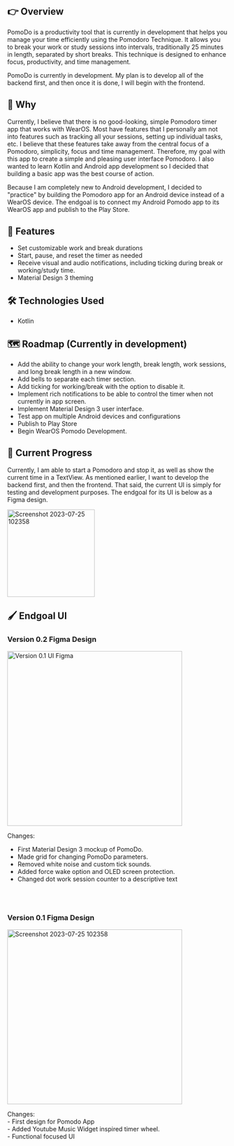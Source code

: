 ## 👉 Overview
PomoDo is a productivity tool that is currently in development that helps you manage your time efficiently using the Pomodoro Technique. It allows you to break your work or study sessions into intervals, traditionally 25 minutes in length, separated by short breaks. This technique is designed to enhance focus, productivity, and time management.

PomoDo is currently in development. My plan is to develop all of the backend first, and then once it is done, I will begin with the frontend. 

## 🤔 Why
Currently, I believe that there is no good-looking, simple Pomodoro timer app that works with WearOS. Most have features that I personally am not into features such as tracking all your sessions, setting up individual tasks, etc. I believe that these features take away from the central focus of a Pomodoro, simplicity, focus and time management. Therefore, my goal with this app to create a simple and pleasing user interface Pomodoro. I also wanted to learn Kotlin and Android app development so I decided that building a basic app was the best course of action.

Because I am completely new to Android development, I decided to "practice" by building the Pomodoro app for an Android device instead of a WearOS device. The endgoal is to connect my Android Pomodo app to its WearOS app and publish to the Play Store.

## 🚀 Features 
- Set customizable work and break durations
- Start, pause, and reset the timer as needed
- Receive visual and audio notifications, including ticking during break or working/study time.
- Material Design 3 theming

## 🛠 Technologies Used
- Kotlin

## 🗺️ Roadmap (Currently in development)
- Add the ability to change your work length, break length, work sessions, and long break length in a new window.
- Add bells to separate each timer section.
- Add ticking for working/break with the option to disable it.
- Implement rich notifications to be able to control the timer when not currently in app screen.
- Implement Material Design 3 user interface.
- Test app on multiple Android devices and configurations
- Publish to Play Store
- Begin WearOS Pomodo Development.

## 📲 Current Progress
Currently, I am able to start a Pomodoro and stop it, as well as show the current time in a TextView. As mentioned earlier, I want to develop the backend first, and then the frontend. That said, the current UI is simply for testing and development purposes. The endgoal for its UI is below as a Figma  design. 

<p>
   <img src="https://github.com/cervand/PomoDo/assets/95746489/38535d20-3b2c-48ca-b835-77cefbb2fb9d" alt="Screenshot 2023-07-25 102358" width="200">
</p>


## 🖌️ Endgoal UI
<h3>Version 0.2 Figma Design</h3>
<p>
   <img src="https://github.com/cervand/PomoDo/assets/95746489/5e206039-c0ec-49a7-b7fe-c89eef36c882" alt="Version 0.1 UI Figma" width="400">
</p>

Changes: <br>
- First Material Design 3 mockup of PomoDo.<br>
- Made grid for changing PomoDo parameters.<br>
- Removed white noise and custom tick sounds.<br>
- Added force wake option and OLED screen protection. <br>
- Changed dot work session counter to a descriptive text <br>

<br>
<br>

<h3>Version 0.1 Figma Design</h3>
<p>
   <img src="https://github.com/cervand/PomoDo/assets/95746489/a4ee29f9-47b9-45a5-8f61-3f36be49ccf5.png" alt="Screenshot 2023-07-25 102358" width="400">
</p>
Changes:<br>
- First design for Pomodo App<br>
- Added Youtube Music Widget inspired timer wheel.<br>
- Functional focused UI<br>


